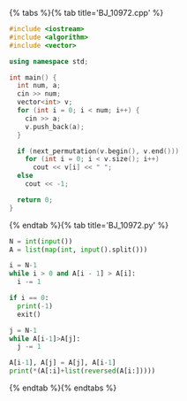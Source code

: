 {% tabs %}{% tab title='BJ_10972.cpp' %}

```cpp
#include <iostream>
#include <algorithm>
#include <vector>

using namespace std;

int main() {
  int num, a;
  cin >> num;
  vector<int> v;
  for (int i = 0; i < num; i++) {
    cin >> a;
    v.push_back(a);
  }

  if (next_permutation(v.begin(), v.end()))
    for (int i = 0; i < v.size(); i++)
      cout << v[i] << " ";
  else
    cout << -1;

  return 0;
}
```

{% endtab %}{% tab title='BJ_10972.py' %}

```py
N = int(input())
A = list(map(int, input().split()))

i = N-1
while i > 0 and A[i - 1] > A[i]:
  i -= 1

if i == 0:
  print(-1)
  exit()

j = N-1
while A[i-1]>A[j]:
  j -= 1

A[i-1], A[j] = A[j], A[i-1]
print(*(A[:i]+list(reversed(A[i:]))))
```

{% endtab %}{% endtabs %}
